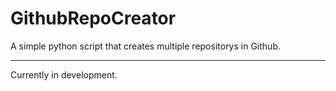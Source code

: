 # GithubRepoCreator
A simple python script that creates multiple repositorys in Github. 

----
Currently in development.